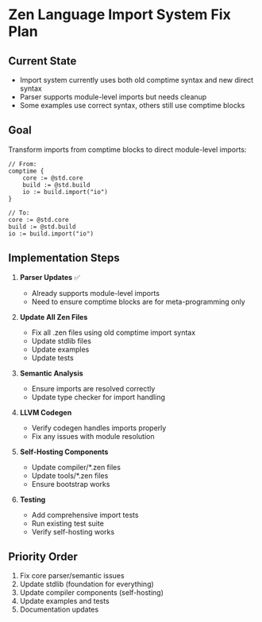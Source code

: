 # Zen Language Import System Fix Plan

## Current State
- Import system currently uses both old comptime syntax and new direct syntax
- Parser supports module-level imports but needs cleanup
- Some examples use correct syntax, others still use comptime blocks

## Goal
Transform imports from comptime blocks to direct module-level imports:
```zen
// From:
comptime {
    core := @std.core
    build := @std.build
    io := build.import("io")
}

// To:
core := @std.core
build := @std.build
io := build.import("io")
```

## Implementation Steps

1. **Parser Updates** ✅
   - Already supports module-level imports
   - Need to ensure comptime blocks are for meta-programming only

2. **Update All Zen Files**
   - Fix all .zen files using old comptime import syntax
   - Update stdlib files
   - Update examples
   - Update tests

3. **Semantic Analysis**
   - Ensure imports are resolved correctly
   - Update type checker for import handling

4. **LLVM Codegen**
   - Verify codegen handles imports properly
   - Fix any issues with module resolution

5. **Self-Hosting Components**
   - Update compiler/*.zen files
   - Update tools/*.zen files
   - Ensure bootstrap works

6. **Testing**
   - Add comprehensive import tests
   - Run existing test suite
   - Verify self-hosting works

## Priority Order
1. Fix core parser/semantic issues
2. Update stdlib (foundation for everything)
3. Update compiler components (self-hosting)
4. Update examples and tests
5. Documentation updates
